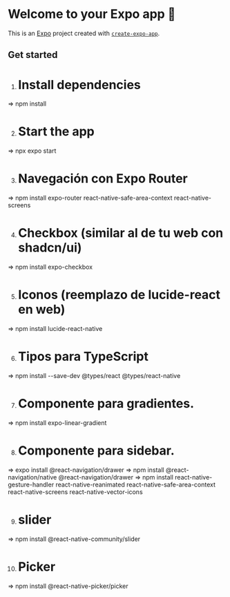 # Welcome to your Expo app 👋

This is an [Expo](https://expo.dev) project created with [`create-expo-app`](https://www.npmjs.com/package/create-expo-app).

## Get started

1. # Install dependencies
=> npm install

2. # Start the app
=> npx expo start

3. # Navegación con Expo Router
=> npm install expo-router react-native-safe-area-context react-native-screens

4. # Checkbox (similar al de tu web con shadcn/ui)
=> npm install expo-checkbox

5. # Iconos (reemplazo de lucide-react en web)
=> npm install lucide-react-native

6. # Tipos para TypeScript
=> npm install --save-dev @types/react @types/react-native

7. # Componente para gradientes.
=> npm install expo-linear-gradient

8. # Componente para sidebar.
=> expo install @react-navigation/drawer
=> npm install @react-navigation/native @react-navigation/drawer
=> npm install react-native-gesture-handler react-native-reanimated react-native-safe-area-context react-native-screens react-native-vector-icons

9. # slider
=> npm install @react-native-community/slider

10. # Picker
=> npm install @react-native-picker/picker




